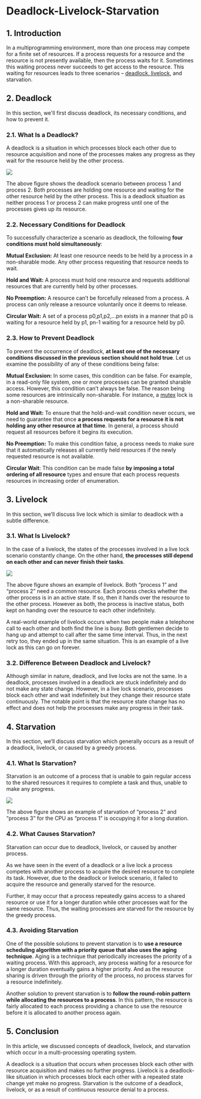 # Deadlock-Livelock-Starvation

## 1. Introduction

In a multiprogramming environment, more than one process may compete for a finite set of resources. If a process requests for a resource and the resource is not presently available, then the process waits for it. Sometimes this waiting process never succeeds to get access to the resource. This waiting for resources leads to three scenarios – [deadlock, livelock](https://www.baeldung.com/java-deadlock-livelock "deadlock, livelock"), and starvation.

## **2. Deadlock**

In this section, we'll first discuss deadlock, its necessary conditions, and how to prevent it.

### 2.1. What Is a Deadlock?

A deadlock is a situation in which processes block each other due to resource acquisition and none of the processes makes any progress as they wait for the resource held by the other process.

![](https://www.baeldung.com/wp-content/uploads/sites/4/2021/04/Deadlock-1024x807-1.png)

The above figure shows the deadlock scenario between process 1 and process 2. Both processes are holding one resource and waiting for the other resource held by the other process. This is a deadlock situation as neither process 1 or process 2 can make progress until one of the processes gives up its resource.

### 2.2. Necessary Conditions for Deadlock

To successfully characterize a scenario as deadlock, the following **four conditions must hold simultaneously**:

**Mutual Exclusion:** At least one resource needs to be held by a process in a non-sharable mode. Any other process requesting that resource needs to wait.

**Hold and Wait:** A process must hold one resource and requests additional resources that are currently held by other processes.

**No Preemption:** A resource can’t be forcefully released from a process. A process can only release a resource voluntarily once it deems to release.

**Circular Wait:** A set of a process p0,p1,p2,...pn exists in a manner that p0 is waiting for a resource held by p1, pn-1 waiting for a resource held by p0.

### 2.3. How to Prevent Deadlock

To prevent the occurrence of deadlock, **at least one of the necessary conditions discussed in the previous section should not hold true**. Let us examine the possibility of any of these conditions being false:

**Mutual Exclusion:** In some cases, this condition can be false. For example, in a read-only file system, one or more processes can be granted sharable access. However, this condition can’t always be false. The reason being some resources are intrinsically non-sharable. For instance, a [mutex](https://www.baeldung.com/cs/what-is-mutex "mutex") lock is a non-sharable resource.

**Hold and Wait:** To ensure that the hold-and-wait condition never occurs, we need to guarantee that once **a process requests for a resource it is not holding any other resource at that time**. In general, a process should request all resources before it begins its execution.

**No Preemption:** To make this condition false, a process needs to make sure that it automatically releases all currently held resources if the newly requested resource is not available.

**Circular Wait**: This condition can be made false **by imposing a total ordering of all resource** types and ensure that each process requests resources in increasing order of enumeration.

## 3. Livelock

In this section, we’ll discuss live lock which is similar to deadlock with a subtle difference.

### 3.1. What Is Livelock?

In the case of a livelock, the states of the processes involved in a live lock scenario constantly change. On the other hand, **the processes still depend on each other and can never finish their tasks**.

![](https://www.baeldung.com/wp-content/uploads/sites/4/2021/04/Livelock-834x1024-1.png)

The above figure shows an example of livelock. Both “process 1” and “process 2” need a common resource. Each process checks whether the other process is in an active state. If so, then it hands over the resource to the other process. However as both, the process is inactive status, both kept on handing over the resource to each other indefinitely.

A real-world example of livelock occurs when two people make a telephone call to each other and both find the line is busy. Both gentlemen decide to hang up and attempt to call after the same time interval. Thus, in the next retry too, they ended up in the same situation. This is an example of a live lock as this can go on forever.

### 3.2. Difference Between Deadlock and Livelock?

Although similar in nature, deadlock, and live locks are not the same. In a deadlock, processes involved in a deadlock are stuck indefinitely and do not make any state change. However, in a live lock scenario, processes block each other and wait indefinitely but they change their resource state continuously. The notable point is that the resource state change has no effect and does not help the processes make any progress in their task.

## 4. Starvation

In this section, we’ll discuss starvation which generally occurs as a result of a deadlock, livelock, or caused by a greedy process.

### 4.1. What Is Starvation?

Starvation is an outcome of a process that is unable to gain regular access to the shared resources it requires to complete a task and thus, unable to make any progress.

![](https://www.baeldung.com/wp-content/uploads/sites/4/2021/04/Starvation-1024x344-1.png)

The above figure shows an example of starvation of “process 2” and “process 3” for the CPU as “process 1” is occupying it for a long duration.

### 4.2. What Causes Starvation?

Starvation can occur due to deadlock, livelock, or caused by another process.

As we have seen in the event of a deadlock or a live lock a process competes with another process to acquire the desired resource to complete its task. However, due to the deadlock or livelock scenario, it failed to acquire the resource and generally starved for the resource.

Further, it may occur that a process repeatedly gains access to a shared resource or use it for a longer duration while other processes wait for the same resource. Thus, the waiting processes are starved for the resource by the greedy process.

### 4.3. Avoiding Starvation

One of the possible solutions to prevent starvation is to **use a resource scheduling algorithm with a priority queue that also uses the aging technique**. Aging is a technique that periodically increases the priority of a waiting process. With this approach, any process waiting for a resource for a longer duration eventually gains a higher priority. And as the resource sharing is driven through the priority of the process, no process starves for a resource indefinitely.

Another solution to prevent starvation is to **follow the round-robin pattern while allocating the resources to a process**. In this pattern, the resource is fairly allocated to each process providing a chance to use the resource before it is allocated to another process again.

## 5. Conclusion

In this article, we discussed concepts of deadlock, livelock, and starvation which occur in a multi-processing operating system.

A deadlock is a situation that occurs when processes block each other with resource acquisition and makes no further progress. Livelock is a deadlock-like situation in which processes block each other with a repeated state change yet make no progress. Starvation is the outcome of a deadlock, livelock, or as a result of continuous resource denial to a process.
